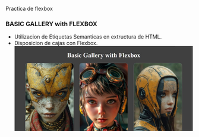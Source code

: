 Practica de flexbox
### BASIC GALLERY with FLEXBOX
- Utilizacion de Etiquetas Semanticas en extructura de HTML.
- Disposicion de cajas con Flexbox.
![screenshot](https://github.com/rimardev/practica-flexbox-gallery/blob/main/assets/img/screenshot.jpg)
